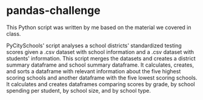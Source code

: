 # pandas-challenge

This Python script was written by me based on the material we covered in class.

PyCitySchools' script analyses a school districts' standardized testing scores given a .csv dataset with school information and a .csv dataset with students' information. This script merges the datasets and creates a district summary dataframe and school summary dataframe. It calculates, creates, and sorts a dataframe with relevant information about the five highest scoring schools and another dataframe with the five lowest scoring schools. It calculates and creates dataframes comparing scores by grade, by school spending per student, by school size, and by school type. 

